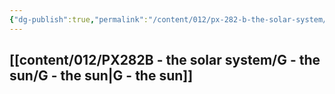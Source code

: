 ```yaml
---
{"dg-publish":true,"permalink":"/content/012/px-282-b-the-solar-system/px-282-b-0-solar-system/","pinned":"true","noteIcon":"2","created":"2024-11-27T22:55:07.214+00:00","updated":"2024-12-16T23:06:15.775+00:00"}
---
```


## [[content/012/PX282B - the solar system/G - the sun/G - the sun\|G - the sun]]
